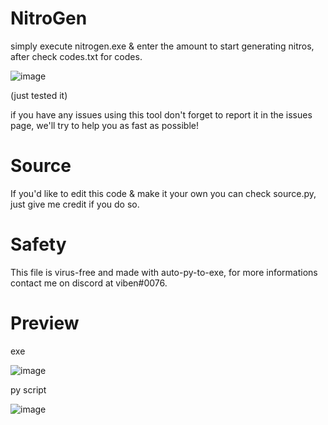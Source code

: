 # NitroGen

simply execute nitrogen.exe & enter the amount to start generating nitros, after check codes.txt for codes.

![image](https://user-images.githubusercontent.com/101676103/159099722-ce129fc9-2cdc-42da-a226-be15d05ad16c.png)

(just tested it)


if you have any issues using this tool don't forget to report it in the issues page, we'll try to help you as fast as possible!


# Source
If you'd like to edit this code & make it your own you can check source.py, just give me credit if you do so.

# Safety
This file is virus-free and made with auto-py-to-exe, for more informations contact me on discord at viben#0076.


# Preview
exe

![image](https://user-images.githubusercontent.com/101676103/159127177-7a01868a-2d8a-4d1b-a278-a7ba44387dfb.png)

py script

![image](https://user-images.githubusercontent.com/101676103/159127201-952befd3-bb24-4544-9694-f14e2c755677.png)
